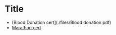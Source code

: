 # Title

- [Blood Donation cert](./files/Blood donation.pdf) 
- [Marathon cert](./files/Marathon.pdf)  
